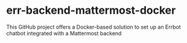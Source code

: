 # err-backend-mattermost-docker
This GitHub project offers a Docker-based solution to set up an Errbot chatbot integrated with a Mattermost backend
